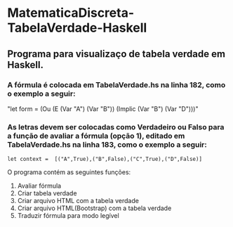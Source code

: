# MatematicaDiscreta-TabelaVerdade-Haskell

## Programa para visualizaço de tabela verdade em Haskell.

### A fórmula é colocada em TabelaVerdade.hs na linha 182, como o exemplo a seguir:
  "let form = (Ou (E (Var "A") (Var "B")) (Implic (Var "B") (Var "D")))"
### As letras devem ser colocadas como Verdadeiro ou Falso para a função de avaliar a fórmula (opção 1), editado em TabelaVerdade.hs na linha 183, como o exemplo a seguir:
    let context =  [("A",True),("B",False),("C",True),("D",False)]
    
O programa contém as seguintes funções:

  1. Avaliar fórmula
  2. Criar tabela verdade
  3. Criar arquivo HTML com a tabela verdade
  4. Criar arquivo HTML(Bootstrap) com a tabela verdade
  5. Traduzir fórmula para modo legível
